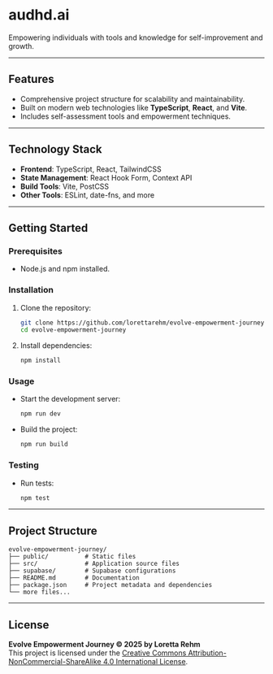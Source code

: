 # audhd.ai

Empowering individuals with tools and knowledge for self-improvement and growth.

---

## Features

- Comprehensive project structure for scalability and maintainability.
- Built on modern web technologies like **TypeScript**, **React**, and **Vite**.
- Includes self-assessment tools and empowerment techniques.

---

## Technology Stack

- **Frontend**: TypeScript, React, TailwindCSS
- **State Management**: React Hook Form, Context API
- **Build Tools**: Vite, PostCSS
- **Other Tools**: ESLint, date-fns, and more

---

## Getting Started

### Prerequisites

- Node.js and npm installed.

### Installation

1. Clone the repository:  
   ```bash
   git clone https://github.com/lorettarehm/evolve-empowerment-journey.git
   cd evolve-empowerment-journey
   ```
2. Install dependencies:  
   ```bash
   npm install
   ```

### Usage

- Start the development server:  
  ```bash
  npm run dev
  ```
- Build the project:  
  ```bash
  npm run build
  ```

### Testing

- Run tests:  
  ```bash
  npm test
  ```

---

## Project Structure

```plaintext
evolve-empowerment-journey/
├── public/          # Static files
├── src/             # Application source files
├── supabase/        # Supabase configurations
├── README.md        # Documentation
├── package.json     # Project metadata and dependencies
└── more files...
```

---

## License

**Evolve Empowerment Journey © 2025 by Loretta Rehm**  
This project is licensed under the [Creative Commons Attribution-NonCommercial-ShareAlike 4.0 International License](https://creativecommons.org/licenses/by-nc-sa/4.0/legalcode).
